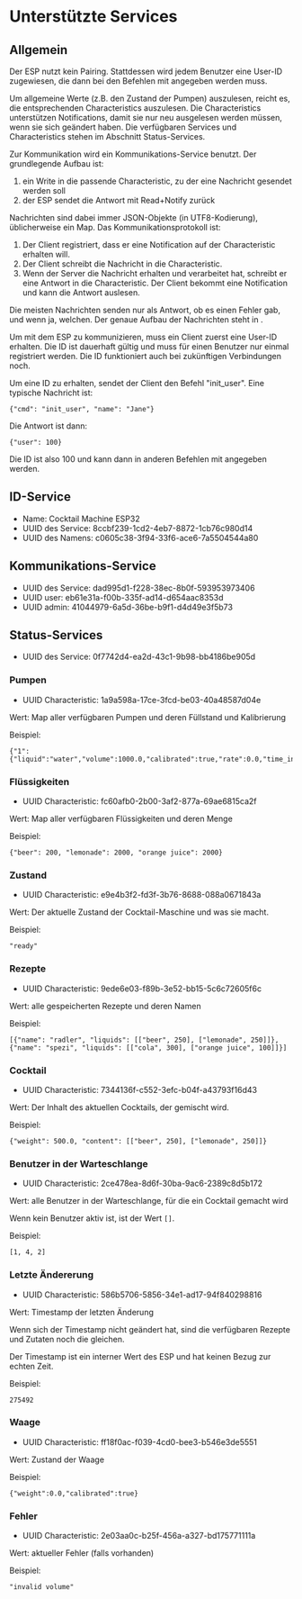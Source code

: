 # Unterstützte Services

## Allgemein

Der ESP nutzt kein Pairing. Stattdessen wird jedem Benutzer eine User-ID zugewiesen, die dann bei den Befehlen mit angegeben werden muss. 

Um allgemeine Werte (z.B. den Zustand der Pumpen) auszulesen, reicht es, die entsprechenden Characteristics auszulesen. Die Characteristics unterstützen Notifications, damit sie nur neu ausgelesen werden müssen, wenn sie sich geändert haben. Die verfügbaren Services und Characteristics stehen im Abschnitt Status-Services.

Zur Kommunikation wird ein Kommunikations-Service benutzt. Der grundlegende Aufbau ist:

1. ein Write in die passende Characteristic, zu der eine Nachricht gesendet werden soll
2. der ESP sendet die Antwort mit Read+Notify zurück

Nachrichten sind dabei immer JSON-Objekte (in UTF8-Kodierung), üblicherweise ein Map. Das Kommunikationsprotokoll ist:

1. Der Client registriert, dass er eine Notification auf der Characteristic erhalten will.
2. Der Client schreibt die Nachricht in die Characteristic.
3. Wenn der Server die Nachricht erhalten und verarbeitet hat, schreibt er eine Antwort in die Characteristic. Der Client bekommt eine Notification und kann die Antwort auslesen.

Die meisten Nachrichten senden nur als Antwort, ob es einen Fehler gab, und wenn ja, welchen. Der genaue Aufbau der Nachrichten steht in [](Befehle.md).

Um mit dem ESP zu kommunizieren, muss ein Client zuerst eine User-ID erhalten. Die ID ist dauerhaft gültig und muss für einen Benutzer nur einmal registriert werden. Die ID funktioniert auch bei zukünftigen Verbindungen noch.

Um eine ID zu erhalten, sendet der Client den Befehl "init_user". Eine typische Nachricht ist:

    {"cmd": "init_user", "name": "Jane"}

Die Antwort ist dann:

    {"user": 100}

Die ID ist also 100 und kann dann in anderen Befehlen mit angegeben werden.

## ID-Service

- Name: Cocktail Machine ESP32
- UUID des Service: 8ccbf239-1cd2-4eb7-8872-1cb76c980d14
- UUID des Namens:  c0605c38-3f94-33f6-ace6-7a5504544a80

## Kommunikations-Service

- UUID des Service: dad995d1-f228-38ec-8b0f-593953973406
- UUID user:        eb61e31a-f00b-335f-ad14-d654aac8353d
- UUID admin:       41044979-6a5d-36be-b9f1-d4d49e3f5b73

## Status-Services

- UUID des Service: 0f7742d4-ea2d-43c1-9b98-bb4186be905d

### Pumpen
- UUID Characteristic: 1a9a598a-17ce-3fcd-be03-40a48587d04e

Wert: Map aller verfügbaren Pumpen und deren Füllstand und Kalibrierung

Beispiel:

    {"1":{"liquid":"water","volume":1000.0,"calibrated":true,"rate":0.0,"time_init":1000,"time_reverse":1000}

### Flüssigkeiten
- UUID Characteristic: fc60afb0-2b00-3af2-877a-69ae6815ca2f

Wert: Map aller verfügbaren Flüssigkeiten und deren Menge

Beispiel:

    {"beer": 200, "lemonade": 2000, "orange juice": 2000}

### Zustand
- UUID Characteristic: e9e4b3f2-fd3f-3b76-8688-088a0671843a

Wert: Der aktuelle Zustand der Cocktail-Maschine und was sie macht.

Beispiel:

    "ready"

### Rezepte
- UUID Characteristic: 9ede6e03-f89b-3e52-bb15-5c6c72605f6c

Wert: alle gespeicherten Rezepte und deren Namen

Beispiel:

    [{"name": "radler", "liquids": [["beer", 250], ["lemonade", 250]]}, {"name": "spezi", "liquids": [["cola", 300], ["orange juice", 100]]}]


### Cocktail
- UUID Characteristic: 7344136f-c552-3efc-b04f-a43793f16d43

Wert: Der Inhalt des aktuellen Cocktails, der gemischt wird.

Beispiel:

    {"weight": 500.0, "content": [["beer", 250], ["lemonade", 250]]}

### Benutzer in der Warteschlange
- UUID Characteristic: 2ce478ea-8d6f-30ba-9ac6-2389c8d5b172

Wert: alle Benutzer in der Warteschlange, für die ein Cocktail gemacht wird

Wenn kein Benutzer aktiv ist, ist der Wert `[]`.

Beispiel:

    [1, 4, 2]
    
### Letzte Ändererung
- UUID Characteristic: 586b5706-5856-34e1-ad17-94f840298816

Wert: Timestamp der letzten Änderung 

Wenn sich der Timestamp nicht geändert hat, sind die verfügbaren Rezepte und Zutaten noch die gleichen.

Der Timestamp ist ein interner Wert des ESP und hat keinen Bezug zur echten Zeit. 

Beispiel:

    275492

### Waage
- UUID Characteristic: ff18f0ac-f039-4cd0-bee3-b546e3de5551

Wert: Zustand der Waage

Beispiel:

    {"weight":0.0,"calibrated":true}

### Fehler
- UUID Characteristic: 2e03aa0c-b25f-456a-a327-bd175771111a

Wert: aktueller Fehler (falls vorhanden)

Beispiel:

    "invalid volume"
